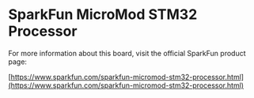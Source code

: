# SparkFun MicroMod STM32 Processor

For more information about this board, visit the official SparkFun product page:

[https://www.sparkfun.com/sparkfun-micromod-stm32-processor.html](https://www.sparkfun.com/sparkfun-micromod-stm32-processor.html)
